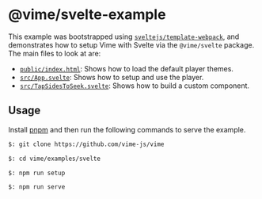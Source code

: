 # @vime/svelte-example

This example was bootstrapped using [`sveltejs/template-webpack`](https://github.com/sveltejs/template-webpack),
and demonstrates how to setup Vime with Svelte via the `@vime/svelte` package. The main files to
look at are:

- [`public/index.html`](./public/index.html): Shows how to load the default player themes.
- [`src/App.svelte`](./src/App.svelte): Shows how to setup and use the player.
- [`src/TapSidesToSeek.svelte`](./src/TapSidesToSeek.svelte): Shows how to build a custom component.

## Usage

Install [pnpm](https://pnpm.js.org/en/installation) and then run the following commands to serve
the example.

```bash
$: git clone https://github.com/vime-js/vime

$: cd vime/examples/svelte

$: npm run setup

$: npm run serve
```
